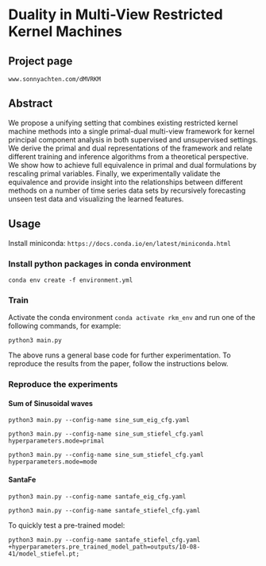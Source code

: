 # Duality in Multi-View Restricted Kernel Machines
## Project page
`www.sonnyachten.com/dMVRKM`

## Abstract
We propose a unifying setting that combines existing restricted kernel machine methods into a single primal-dual multi-view framework for kernel principal component analysis in both supervised and unsupervised settings. We derive the primal and dual representations of the framework and relate different training and inference algorithms from a theoretical perspective. We show how to achieve full equivalence in primal and dual formulations by rescaling primal variables. Finally, we experimentally validate the equivalence and provide insight into the relationships between different methods on a number of time series data sets by recursively forecasting unseen test data and visualizing the learned features.

## Usage

Install miniconda: ` https://docs.conda.io/en/latest/miniconda.html `

### Install python packages in conda environment

```
conda env create -f environment.yml
```

### Train
Activate the conda environment `conda activate rkm_env` and run one of the following commands, for example:
```
python3 main.py
```
The above runs a general base code for further experimentation. To reproduce the
results from the paper, follow the instructions below.

### Reproduce the experiments

#### Sum of Sinusoidal waves
```
python3 main.py --config-name sine_sum_eig_cfg.yaml
```

```
python3 main.py --config-name sine_sum_stiefel_cfg.yaml hyperparameters.mode=primal
```

```
python3 main.py --config-name sine_sum_stiefel_cfg.yaml hyperparameters.mode=mode
```

#### SantaFe
```
python3 main.py --config-name santafe_eig_cfg.yaml
```

```
python3 main.py --config-name santafe_stiefel_cfg.yaml
```

To quickly test a pre-trained model:
```
python3 main.py --config-name santafe_stiefel_cfg.yaml +hyperparameters.pre_trained_model_path=outputs/10-08-41/model_stiefel.pt;
```

